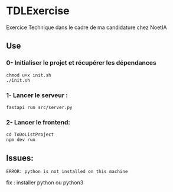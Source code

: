 # TDLExercise
Exercice Technique dans le cadre de ma candidature chez NoetIA

## Use

### 0- Initialiser le projet et récupérer les dépendances 
``` 
chmod u+x init.sh
./init.sh
```

### 1- Lancer le serveur : 
```
fastapi run src/server.py
```

### 2- Lancer le frontend:
```
cd ToDoListProject
npm dev run
```

## Issues:
```
ERROR: python is not installed on this machine
```

fix : installer python ou python3